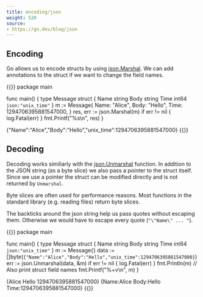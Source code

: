 ```yaml
---
title: encoding/json
weight: 520
source:
- https://go.dev/blog/json
---
```



## Encoding

Go allows us to encode structs by using [json.Marshal](https://pkg.go.dev/encoding/json#Marshal). We can add annotations to the struct if we want to change the field names.

{{<go-playground>}}
package main

func main() {
    type Message struct {
        Name string
        Body string
        Time int64 `json:"unix_time"`
    }
    m := Message{
        Name: "Alice",
        Body: "Hello",
        Time: 1294706395881547000,
    }
    res, err := json.Marshal(m)
    if err != nil {
        log.Fatal(err)
    }
    fmt.Printf("%s\n", res)
}
<!--output-->
{"Name":"Alice","Body":"Hello","unix_time":1294706395881547000}
{{</go-playground>}}


## Decoding

Decoding works similiarly with the [json.Unmarshal](https://pkg.go.dev/encoding/json#Unmarshal) function. In addition to the JSON string (as a byte slice) we also pass a pointer to the struct itself. Since we use a pointer the struct can be modified directly and is not returned by `Unmarshal`.

Byte slices are often used for performance reasons. Most functions in the standard library (e.g. reading files) return byte slices.

The backticks around the json string help us pass quotes without escaping them. Otherwise we would have to escape every quote (`"\"Name\" ... "`).

{{<go-playground>}}
package main

func main() {
    type Message struct {
        Name string
        Body string
        Time int64 `json:"unix_time"`
    }
    m := Message{}
    data := []byte(`{"Name":"Alice","Body":"Hello","unix_time":1294706395881547000}`)
    err := json.Unmarshal(data, &m)
    if err != nil {
        log.Fatal(err)
    }
    fmt.Println(m)
    // Also print struct field names
    fmt.Printf("%+v\n", m)
}
<!--output-->
{Alice Hello 1294706395881547000}
{Name:Alice Body:Hello Time:1294706395881547000}
{{</go-playground>}}
